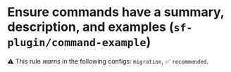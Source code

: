 # Ensure commands have a summary, description, and examples (`sf-plugin/command-example`)

⚠️ This rule _warns_ in the following configs: `migration`, ✅ `recommended`.

<!-- end auto-generated rule header -->

